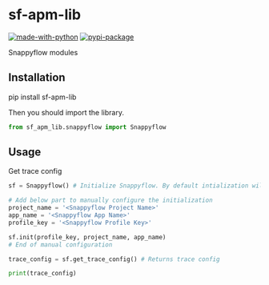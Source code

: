 sf-apm-lib
==============
[![made-with-python](https://img.shields.io/badge/Made%20with-Python-1f425f.svg)](https://www.python.org/) [![pypi-package](https://img.shields.io/badge/pypi-green)](https://pypi.org/project/sf-apm-lib/)

Snappyflow modules

Installation
------------
pip install sf-apm-lib

Then you should import the library.

```python 
from sf_apm_lib.snappyflow import Snappyflow
```

Usage
-----

Get trace config

```python    
sf = Snappyflow() # Initialize Snappyflow. By default intialization will pick profileKey, projectName and appName from sfagent config.yaml.

# Add below part to manually configure the initialization
project_name = '<Snappyflow Project Name>'
app_name = '<Snappyflow App Name>'
profile_key = '<Snappyflow Profile Key>'

sf.init(profile_key, project_name, app_name)
# End of manual configuration

trace_config = sf.get_trace_config() # Returns trace config

print(trace_config)
```
